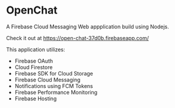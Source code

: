 # OpenChat
A Firebase Cloud Messaging Web appplication build using Nodejs.

Check it out at https://open-chat-37d0b.firebaseapp.com/


This application utilizes:

 - Firebase OAuth
 - Cloud Firestore
 - Firebase SDK for Cloud Storage
 - Firebase Cloud Messaging
 - Notifications using FCM Tokens
 - Firebase Performance Monitoring
 - Firebase Hosting
 

